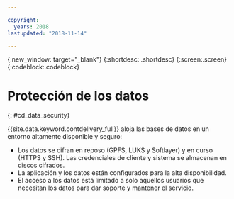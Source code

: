 ```yaml
---

copyright:
  years: 2018
lastupdated: "2018-11-14"

---
```


{:new_window: target="_blank"}
{:shortdesc: .shortdesc}
{:screen:.screen}
{:codeblock:.codeblock}


# Protección de los datos    
{: #cd_data_security}  

{{site.data.keyword.contdelivery_full}} aloja las bases de datos en un entorno altamente disponible y seguro:
   * Los datos se cifran en reposo (GPFS, LUKS y Softlayer) y en curso (HTTPS y SSH). Las credenciales de cliente y sistema se almacenan en discos cifrados.
   * La aplicación y los datos están configurados para la alta disponibilidad.
   * El acceso a los datos está limitado a solo aquellos usuarios que necesitan los datos para dar soporte y mantener el servicio.
